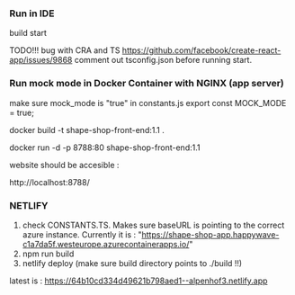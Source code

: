 
### Run in IDE

build
start

TODO!!! bug with CRA and TS https://github.com/facebook/create-react-app/issues/9868
comment out tsconfig.json before running start.


### Run mock mode in Docker Container with NGINX (app server)

make sure mock_mode is "true" in constants.js
export const MOCK_MODE = true;


docker build -t shape-shop-front-end:1.1 .

docker run -d -p 8788:80 shape-shop-front-end:1.1 

website should be accesible :

http://localhost:8788/


### NETLIFY

1. check CONSTANTS.TS. Makes sure baseURL is pointing to the correct azure instance. Currently it is :
"https://shape-shop-app.happywave-c1a7da5f.westeurope.azurecontainerapps.io/"
2. npm run build
3. netlify deploy (make sure build directory points to ./build   !!)

latest is :
https://64b10cd334d49621b798aed1--alpenhof3.netlify.app




